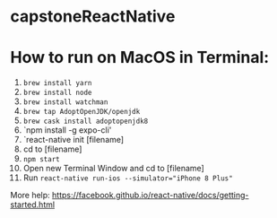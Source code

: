 # capstoneReactNative
 
# How to run on MacOS in Terminal:

  1. `brew install yarn`
  2. `brew install node`
  3. `brew install watchman`
  4. `brew tap AdoptOpenJDK/openjdk`
  5. `brew cask install adoptopenjdk8`
  6. `npm install -g expo-cli'
  7. `react-native init [filename]
  8.  cd to [filename]
  9. `npm start`
  10. Open new Terminal Window and cd to [filename]
  11. Run `react-native run-ios --simulator="iPhone 8 Plus"`
  
  More help: https://facebook.github.io/react-native/docs/getting-started.html
  
